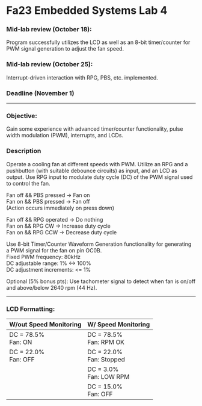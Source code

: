 # Fa23 Embedded Systems Lab 4

### Mid-lab review (October 18):
Program successfully utilizes the LCD as well as an 8-bit timer/counter for PWM signal generation to adjust the fan speed.
### Mid-lab review (October 25):
Interrupt-driven interaction with RPG, PBS, etc. implemented.
### Deadline (November 1)
---

### Objective:
Gain some experience with advanced timer/counter functionality, pulse width modulation (PWM), interrupts, and LCDs.

### Description
Operate a cooling fan at different speeds with PWM. Utilize an RPG and a pushbutton (with suitable debounce circuits) as input, and an LCD as output. Use RPG input to modulate duty cycle (DC) of the PWM signal used to control the fan.

Fan off && PBS pressed -> Fan on  
Fan on && PBS pressed -> Fan off  
(Action occurs immediately on press down)

Fan off && RPG operated -> Do nothing  
Fan on && RPG CW -> Increase duty cycle  
Fan on && RPG CCW -> Decrease duty cycle  

Use 8-bit Timer/Counter Waveform Generation functionality for generating a PWM signal for the fan on pin OC0B.  
Fixed PWM frequency: 80kHz  
DC adjustable range: 1% <-> 100%  
DC adjustment increments: <= 1%  

Optional (5% bonus pts): Use tachometer signal to detect when fan is on/off and above/below 2640 rpm (44 Hz).

---

### LCD Formatting:
| **W/out Speed Monitoring** | **W/ Speed Monitoring** |
|:--- |:--- |
| DC = 78.5%<BR>Fan: ON | DC = 78.5%<BR>Fan: RPM OK |
| DC = 22.0%<BR>Fan: OFF | DC = 22.0%<BR>Fan: Stopped |
|  | DC = 3.0%<BR>Fan: LOW RPM |
|  | DC = 15.0%<BR>Fan: OFF |
